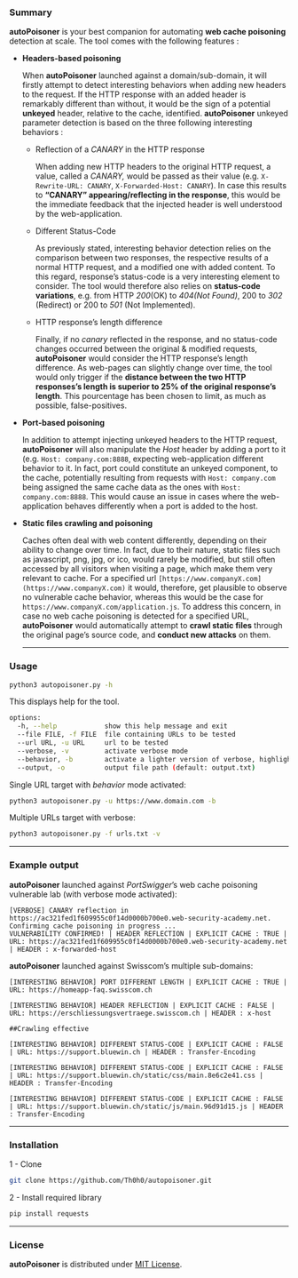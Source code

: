 ### Summary

**autoPoisoner** is your best companion for automating **web cache poisoning** detection at scale. The tool comes with the following features : 

- **Headers-based poisoning**
    
    When **autoPoisoner** launched against a domain/sub-domain, it will firstly attempt to detect interesting behaviors when adding new headers to the request. If the HTTP response with an added header is remarkably different than without, it would be the sign of a potential **unkeyed** header, relative to the cache, identified.
    **autoPoisoner** unkeyed parameter detection is based on the three following interesting behaviors :
    
    - Reflection of a *CANARY* in the HTTP response
        
        When adding new HTTP headers to the original HTTP request, a value, called a *CANARY,* would be passed as their value (e.g. `X-Rewrite-URL: CANARY`, `X-Forwarded-Host: CANARY`). In case this results to **“CANARY” appearing/reflecting in the response**, this would be the immediate feedback that the injected header is well understood by the web-application.
        
    - Different Status-Code
        
        As previously stated, interesting behavior detection relies on the comparison between two responses, the respective results of a normal HTTP request, and a modified one with added content. To this regard, response’s status-code is a very interesting element to consider. The tool would therefore also relies on **status-code variations**, e.g. from HTTP *200*(OK) to *404(Not Found)*, 200 to *302* (Redirect) or 200 to *501* (Not Implemented).
        
    - HTTP response’s length difference
        
        Finally, if no *canary* reflected in the response, and no status-code changes occurred between the original & modified requests, **autoPoisoner** would consider the HTTP response’s length difference. As web-pages can slightly change over time, the tool would only trigger if the **distance between the two HTTP responses’s length is superior to 25% of the original response’s length**. This pourcentage has been chosen to limit, as much as possible, false-positives.
        
- **Port-based poisoning**
    
    In addition to attempt injecting unkeyed headers to the HTTP request, **autoPoisoner** will also manipulate the *Host* header by adding a port to it (e.g. `Host: company.com:8888`, expecting web-application different behavior to it. In fact, port could constitute an unkeyed component, to the cache, potentially resulting from requests with `Host: company.com` being assigned the same cache data as the ones with `Host: company.com:8888`. This would cause an issue in cases where the web-application behaves differently when a port is added to the host.
    
- **Static files crawling and poisoning**
    
    Caches often deal with web content differently, depending on their ability to change over time. In fact, due to their nature, static files such as javascript, png, jpg, or ico, would rarely be modified, but still often accessed by all visitors when visiting a page, which make them very relevant to cache. For a specified url `[https://www.companyX.com](https://www.companyX.com)` it would, therefore, get plausible to observe no vulnerable cache behavior, whereas this would be the case for `https://www.companyX.com/application.js`. 
    To address this concern, in case no web cache poisoning is detected for a specified URL, **autoPoisoner** would automatically attempt to **crawl static files** through the original page’s source code, and **conduct new attacks** on them.
    
    ---
    

### Usage

```bash
python3 autopoisoner.py -h
```

This displays help for the tool.

```bash
options:
  -h, --help            show this help message and exit
  --file FILE, -f FILE  file containing URLs to be tested
  --url URL, -u URL     url to be tested
  --verbose, -v         activate verbose mode
  --behavior, -b        activate a lighter version of verbose, highlighting interesting cache behavior
  --output, -o          output file path (default: output.txt)
```

Single URL target with *behavior* mode activated:

```bash
python3 autopoisoner.py -u https://www.domain.com -b
```

Multiple URLs target with verbose: 

```bash
python3 autopoisoner.py -f urls.txt -v
```

---

### Example output

**autoPoisoner** launched against *PortSwigger*’s web cache poisoning vulnerable lab (with verbose mode activated):

```
[VERBOSE] CANARY reflection in https://ac321fed1f609955c0f14d0000b700e0.web-security-academy.net. Confirming cache poisoning in progress ...
VULNERABILITY CONFIRMED! | HEADER REFLECTION | EXPLICIT CACHE : TRUE | URL: https://ac321fed1f609955c0f14d0000b700e0.web-security-academy.net | HEADER : x-forwarded-host
```

**autoPoisoner** launched against Swisscom’s multiple sub-domains: 

```
[INTERESTING BEHAVIOR] PORT DIFFERENT LENGTH | EXPLICIT CACHE : TRUE | URL: https://homeapp-faq.swisscom.ch

[INTERESTING BEHAVIOR] HEADER REFLECTION | EXPLICIT CACHE : FALSE | URL: https://erschliessungsvertraege.swisscom.ch | HEADER : x-host

##Crawling effective

[INTERESTING BEHAVIOR] DIFFERENT STATUS-CODE | EXPLICIT CACHE : FALSE | URL: https://support.bluewin.ch | HEADER : Transfer-Encoding

[INTERESTING BEHAVIOR] DIFFERENT STATUS-CODE | EXPLICIT CACHE : FALSE | URL: https://support.bluewin.ch/static/css/main.8e6c2e41.css | HEADER : Transfer-Encoding

[INTERESTING BEHAVIOR] DIFFERENT STATUS-CODE | EXPLICIT CACHE : FALSE | URL: https://support.bluewin.ch/static/js/main.96d91d15.js | HEADER : Transfer-Encoding
```

---

### Installation

1 - Clone 

```bash
git clone https://github.com/Th0h0/autopoisoner.git
```

2  - Install required library

```bash
pip install requests
```

---

### License

**autoPoisoner** is distributed under [MIT License](https://github.com/Th0h0/autopoisoner/blob/master/LICENSE.md).
